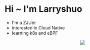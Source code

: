 # Hi ~ I'm Larryshuo

- I'm a ZJUer
- interested in Cloud Native
- learning k8s and eBPF

<p align="center">
    <a href="https://github.com/Larry-shuo/">
        <img src="https://img.shields.io/github/followers/Larry-shuo?color=lightgrey&label=Github%20Follwers&style=plastic" />
    </a>
</p>



